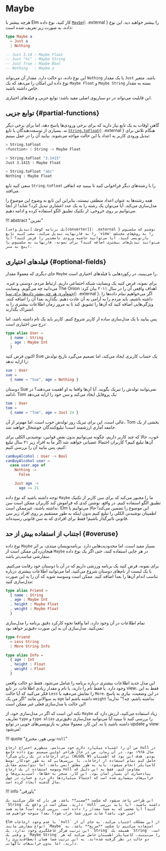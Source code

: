 # Maybe

هرچه بیشتر با Elm کار کنید، نوع داده [`Maybe`][maybe]{: .external } را بیشتر خواهید دید. این نوع داده، به صورت زیر تعریف شده است:

```elm
type Maybe a
  = Just a
  | Nothing

-- Just 3.14 : Maybe Float
-- Just "hi" : Maybe String
-- Just True : Maybe Bool
-- Nothing   : Maybe a
```

این نوع داده، دو حالت دارد. مقدار آن می‌تواند `Nothing` یا یک مقدار `Just` باشد. متغیر نوع داده این امکان را می‌دهد که یک `Maybe Float` و `Maybe String` بسته به مقدار خاص داشته باشید.

این قابلیت می‌تواند در دو سناریوی اصلی مفید باشد: توابع جزیی و فیلدهای اختیاری.

## توابع جزیی {#partial-functions}

گاهی اوقات به یک تابع نیاز دارید که برای برخی ورودی‌ها پاسخ دهد، اما برای برخی دیگر نه. بسیاری از توسعه‌دهندگان با تابع [`String.toFloat`][string.tofloat]{: .external } هنگام تلاش برای تبدیل ورودی کاربر به اعداد با این حالت مواجه می‌شوند. بیایید آن را در عمل ببینیم:

```bash
> String.toFloat
<function> : String -> Maybe Float

> String.toFloat "3.1415"
Just 3.1415 : Maybe Float

> String.toFloat "abc"
Nothing : Maybe Float
```

سعی کنید تابع `String.toFloat` را با رشته‌های دیگر فراخوانی کنید تا ببینید چه اتفاقی می‌افتد.

همه رشته‌ها به عنوان اعداد منطقی نیستند، بنابراین این تابع به وضوح این موضوع را مدل‌سازی می‌کند. آیا می‌توان یک رشته را به یک عدد اعشاری تبدیل کرد؟ شاید! از آنجا می‌توانیم بر روی خروجی، از تکنیک تطبیق الگو استفاده کرده و ادامه دهیم.

!!! abstract "تمرین"

	یک برنامه کوچک [تبدیل واحد][converter]{: .external } نوشتم که سلسیوس را به فارنهایت تبدیل می‌کند. سعی کنید تابع `view` را به روش‌های مختلف بازنویسی کنید. آیا می‌توانید حاشیه ورودی نامعتبر را قرمز کنید؟ آیا می‌توانید تبدیل‌های بیشتری اضافه کنید؟ برای نمونه، فارنهایت به سلسیوس یا اینچ به متر.

## فیلدهای اختیاری {#optional-fields}

جای دیگری که معمولا مقدار `Maybe` را می‌بینید، در رکوردهایی با فیلدهای اختیاری است.

برای نمونه، فرض کنید یک وبسایت شبکه اجتماعی داریم. ارتباط مردم، دوستی و غیره. می‌دانید چه می‌گویم. وبسایت The Onion اهداف واقعی آن را در سال ۲۰۱۱ بیان کرد: [جمع‌آوری هر چه بیشتر داده‌ها برای سیا][the-onion]{: .external }. اگر می‌خواهیم *تمام* داده‌ها را داشته باشیم، باید مردم را به آرامی به آن عادت دهیم. بگذارید بعدا آن را اضافه کنند. ویژگی‌هایی اضافه کنید که آن‌ها را تشویق کند تا به مرور زمان اطلاعات بیشتری را به اشتراک بگذارند.

پس بیایید با یک مدل‌سازی ساده از کاربر شروع کنیم. کاربر باید یک نام داشته باشد، اما درج سن اختیاری است:

```elm
type alias User =
  { name : String
  , age : Maybe Int
  }
```

اکنون فرض کنید Sue یک حساب کاربری ایجاد می‌کند، اما تصمیم می‌گیرد تاریخ تولدش را ارایه ندهد:

```elm
sue : User
sue =
  { name = "Sue", age = Nothing }
```

دوستان Sue نمی‌توانند تولدش را تبریک بگویند. آیا آن‌ها واقعا به او اهمیت می‌دهند؟ در ادامه، Tom یک پروفایل ایجاد می‌کند و *سن* خود را ارایه می‌دهد:

```elm
tom : User
tom =
  { name = "Tom", age = Just 24 }
```

عالی است، این برای تبریک روز تولدش خوب است. اما مهم‌تر از آن، Tom بخشی از یک جامعه آماری ارزشمند است! تبلیغ‌کنندگان خوشحال خواهند شد.

خوب، حالا که چند کاربر داریم، چگونه می‌توانیم بدون نقض قوانین، نوشیدنی الکلی برای آن‌ها تبلیغ کنیم؟ کاربران احتمالا عصبانی خواهند شد اگر ما به افراد زیر ۲۱ سال تبلیغ کنیم، پس بیایید آن را بررسی کنیم:

```elm
canBuyAlcohol : User -> Bool
canBuyAlcohol user =
  case user.age of
    Nothing ->
      False

    Just age ->
      age >= 21
```

توجه داشته باشید که نوع داده `Maybe` ما را مجبور می‌کند که برای سن کاربر از تکنیک تطبیق الگو استفاده کنیم. در واقع، نوشتن کدی که فراموش کند کاربران ممکن است سن نداشته باشند، غیرممکن است. Elm این موضوع را تضمین می‌کند! حالا می‌توانیم با اطمینان نوشیدنی الکلی را تبلیغ کنیم بدون اینکه به طور مستقیم بر روی افراد زیر سن قانونی تاثیرگذار باشیم! فقط برای افرادی که به سن قانونی رسیده‌اند.

## اجتناب از استفاده بیش از حد {#overuse}

نوع داده `Maybe` بسیار مفید است، اما محدودیت‌هایی دارد. برنامه‌نویسان مبتدی، بر اثر هیجان‌زدگی ممکن است از `Maybe` در هر جایی استفاده کنند، حتی اگر یک نوع داده سفارشی مناسب‌تر باشد.

برای نمونه، فرض کنید یک برنامه ورزشی داریم که در آن با دوستان خود رقابت می‌کنیم. با یک لیست از نام‌های دوستان شروع می‌کنید، اما می‌توانید اطلاعات بیشتری درباره تناسب اندام آن‌ها را بعدا اضافه کنید. ممکن است وسوسه شوید که آن را به این صورت مدل‌سازی کنید:

```elm
type alias Friend =
  { name : String
  , age : Maybe Int
  , height : Maybe Float
  , weight : Maybe Float
  }
```

تمام اطلاعات در آن وجود دارد، اما واقعا نحوه کارکرد دقیق برنامه را مدل‌سازی نمی‌کنید. مدل‌سازی آن به این صورت دقیق‌تر خواهد بود:

```elm
type Friend
  = Less String
  | More String Info

type alias Info =
  { age : Int
  , height : Float
  , weight : Float
  }
```

این مدل جدید اطلاعات بیشتری درباره برنامه را شامل می‌شود. فقط دو حالت واقعی وجود دارد. یا فقط نام را دارید، یا نام و مقدار زیادی اطلاعات. در تابع view، فقط به این فکر می‌کنید که آیا حالت `Less` را نمایش می‌دهید یا `More`. در این وضعیت، نیازی به پاسخ به سوالاتی مانند "اگر من یک `age` داشته باشم اما `weight` نداشته باشم، چه؟" ندارید! این حالت با مدل‌سازی فعلی غیر ممکن است!

نکته این است که اگر در مدل‌سازی خود، از `Maybe` زیاد استفاده می‌کنید، ارزش دارد که تعاریف `type` و `type alias` را بررسی کنید تا ببینید آیا می‌توانید مدل‌سازی دقیق‌تری داشته باشید یا نه. این کار، معمولا منجر به بازنویسی‌های خوبی در توابع update و view می‌شود!

!!! quote "تونی هور، مخترع `null`"

	من آن را اشتباه میلیارد دلاری خود می‌نامم. منظورم اختراع ارجاع null در سال ۱۹۶۵ بود. در آن زمان، من در حال طراحی اولین سیستم نوع داده جامع برای ارجاعات در یک زبان شی‌گرا (ALGOL W) بودم. هدف این بود که اطمینان حاصل کنم تمام استفاده از ارجاعات، با بررسی‌هایی که به طور خودکار توسط کامپایلر انجام می‌شود، باید به طور مطلق ایمن باشد. اما نتوانستم مقابل وسوسه استفاده از یک ارجاع null مقاومت کنم، فقط به این دلیل که پیاده‌سازی آن بسیار آسان بود. این کار، منجر به خطاها، آسیب‌پذیری‌ها و خرابی‌های بی‌شماری شده است که احتمالا میلیاردها دلار درد و خسارت در چهل سال گذشته ایجاد کرده است.

!!! info "پاورقی"

	این طراحی باعث می‌شود که شکست **ضمنی** باشد. هر بار که فکر می‌کنید یک `String` دارید، ممکن است در واقع یک `null` داشته باشید. آیا باید بررسی کنید؟ آیا شخصی که به شما مقدار را داده است، بررسی کرده است؟ شاید همه چیز خوب باشد؟ شاید سرور شما خراب شود؟ بعدا متوجه خواهیم شد!

	Elm با عدم وجود ارجاعات `null` از این مشکلات اجتناب می‌کند. به جای آن از انواع سفارشی مانند `Maybe` استفاده می‌کنیم تا شکست **صریح** باشد. به این ترتیب هرگز غافلگیری وجود ندارد. یک `String` همیشه یک `String` است، و وقتی یک `Maybe String` را می‌بینید، کامپایلر اطمینان حاصل می‌کند که هر دو حالت در نظر گرفته شده‌اند. به این ترتیب شما همان انعطاف‌پذیری را دارید، اما بدون خرابی‌های ناگهانی.

[maybe]: https://package.elm-lang.org/packages/elm-lang/core/latest/Maybe#Maybe
[string.tofloat]: https://package.elm-lang.org/packages/elm-lang/core/latest/String#toFloat
[converter]: https://ellie-app.com/bJSMQz9tydqa1
[the-onion]: https://www.theonion.com/cias-facebook-program-dramatically-cut-agencys-costs-1819594988
